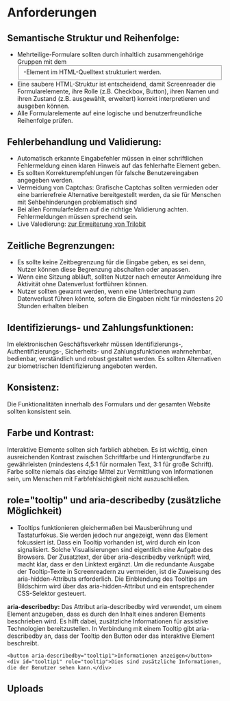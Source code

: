 # Anforderungen
## Semantische Struktur und Reihenfolge:
- Mehrteilige-Formulare sollten durch inhaltlich zusammengehörige Gruppen mit dem <fieldset>-Element im HTML-Quelltext strukturiert werden.
- Eine saubere HTML-Struktur ist entscheidend, damit Screenreader die Formularelemente, ihre Rolle (z.B. Checkbox, Button), ihren Namen und ihren Zustand (z.B. ausgewählt, erweitert) korrekt interpretieren und ausgeben können.
- Alle Formularelemente auf eine logische und benutzerfreundliche Reihenfolge prüfen.  
## Fehlerbehandlung und Validierung:
- Automatisch erkannte Eingabefehler müssen in einer schriftlichen Fehlermeldung einen klaren Hinweis auf das fehlerhafte Element geben.
- Es sollten Korrekturempfehlungen für falsche Benutzereingaben angegeben werden.
- Vermeidung von Captchas: Grafische Captchas sollten vermieden oder eine barrierefreie Alternative bereitgestellt werden, da sie für Menschen mit Sehbehinderungen problematisch sind
- Bei allen Formularfeldern auf die richtige Validierung achten. Fehlermeldungen müssen sprechend sein.
- Live Valedierung: [zur Erweiterung von Trilobit](https://extensions.contao.org/?q=formular&pages=3&p=trilobit-gmbh/contao-formvalidation-bundle)

## Zeitliche Begrenzungen:
- Es sollte keine Zeitbegrenzung für die Eingabe geben, es sei denn, Nutzer können diese Begrenzung abschalten oder anpassen.
- Wenn eine Sitzung abläuft, sollten Nutzer nach erneuter Anmeldung ihre Aktivität ohne Datenverlust fortführen können.
- Nutzer sollten gewarnt werden, wenn eine Unterbrechung zum Datenverlust führen könnte, sofern die Eingaben nicht für mindestens 20 Stunden erhalten bleiben

## Identifizierungs- und Zahlungsfunktionen: 
Im elektronischen Geschäftsverkehr müssen Identifizierungs-, Authentifizierungs-, Sicherheits- und Zahlungsfunktionen wahrnehmbar, bedienbar, verständlich und robust gestaltet werden. Es sollten Alternativen zur biometrischen Identifizierung angeboten werden.

## Konsistenz: 
Die Funktionalitäten innerhalb des Formulars und der gesamten Website sollten konsistent sein.

## Farbe und Kontrast: 
Interaktive Elemente sollten sich farblich abheben. Es ist wichtig, einen ausreichenden Kontrast zwischen Schriftfarbe und Hintergrundfarbe zu gewährleisten (mindestens 4,5:1 für normalen Text, 3:1 für große Schrift). Farbe sollte niemals das einzige Mittel zur Vermittlung von Informationen sein, um Menschen mit Farbfehlsichtigkeit nicht auszuschließen.

## role="tooltip" und aria-describedby (zusätzliche Möglichkeit)
- Tooltips funktionieren gleichermaßen bei Mausberührung und Tastaturfokus. Sie werden jedoch nur angezeigt, wenn das Element fokussiert ist. Dass ein Tooltip vorhanden ist, wird durch ein Icon signalisiert. Solche Visualisierungen sind eigentlich eine Aufgabe des Browsers. Der Zusatztext, der über aria-describedby verknüpft wird, macht klar, dass er den Linktext ergänzt. Um die redundante Ausgabe der Tooltip-Texte in Screenreadern zu vermeiden, ist die Zuweisung des aria-hidden-Attributs erforderlich. Die Einblendung des Tooltips am Bildschirm wird über das aria-hidden-Attribut und ein entsprechender CSS-Selektor gesteuert.

  
**aria-describedby:**
Das Attribut aria-describedby wird verwendet, um einem Element anzugeben, dass es durch den Inhalt eines anderen Elements beschrieben wird. Es hilft dabei, zusätzliche Informationen für assistive Technologien bereitzustellen.
In Verbindung mit einem Tooltip gibt aria-describedby an, dass der Tooltip den Button oder das interaktive Element beschreibt.  

```
<button aria-describedby="tooltip1">Informationen anzeigen</button>
<div id="tooltip1" role="tooltip">Dies sind zusätzliche Informationen, die der Benutzer sehen kann.</div>
```

## Uploads

